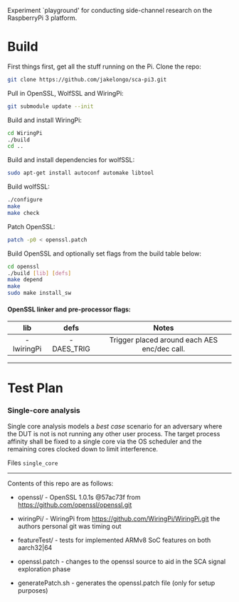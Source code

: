 Experiment `playground' for conducting side-channel research on
the RaspberryPi 3 platform.

# Build

First things first, get all the stuff running on the Pi. Clone the repo:

```bash
git clone https://github.com/jakelongo/sca-pi3.git
```

Pull in OpenSSL, WolfSSL and WiringPi:

```bash
git submodule update --init
```

Build and install WiringPi:

```bash
cd WiringPi
./build
cd ..
```

Build and install dependencies for wolfSSL:
```bash
sudo apt-get install autoconf automake libtool
```

Build wolfSSL:
```bash
./configure
make
make check
```

Patch OpenSSL:

```bash
patch -p0 < openssl.patch
```

Build OpenSSL and optionally set flags from the build table below:
```bash
cd openssl
./build [lib] [defs]
make depend
make
sudo make install_sw
```

#### OpenSSL linker and pre-processor flags:

|  lib       |  defs       |                     Notes                    |
|:----------:|:-----------:|:--------------------------------------------:|
| -lwiringPi | -DAES_TRIG  | Trigger placed around each AES enc/dec call. |


---

# Test Plan


### Single-core analysis

Single core analysis models a *best case* scenario for an adversary where the
DUT is not is not running any other user process. The target process affinity
shall be fixed to a single core via the OS scheduler and the remaining cores
clocked down to limit interference.

Files `single_core`


---

Contents of this repo are as follows:

* openssl/ - OpenSSL 1.0.1s @57ac73f from
  https://github.com/openssl/openssl.git

* wiringPi/ - WiringPi from https://github.com/WiringPi/WiringPi.git the
  authors personal git was timing out

* featureTest/ - tests for implemented ARMv8 SoC features on both aarch32|64

* openssl.patch - changes to the openssl source to aid in the SCA signal
  exploration phase

* generatePatch.sh - generates the openssl.patch file (only for setup purposes)
